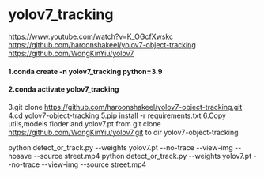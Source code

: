 # yolov7_tracking

https://www.youtube.com/watch?v=K_OGcfXwskc
https://github.com/haroonshakeel/yolov7-object-tracking
https://github.com/WongKinYiu/yolov7


#### 1.conda create -n yolov7_tracking python=3.9
#### 2.conda activate yolov7_tracking
3.git clone https://github.com/haroonshakeel/yolov7-object-tracking.git
4.cd yolov7-object-tracking
5.pip install -r requirements.txt
6.Copy utils,models floder and yolov7.pt from git clone https://github.com/WongKinYiu/yolov7.git to dir yolov7-object-tracking

python detect_or_track.py --weights yolov7.pt --no-trace --view-img --nosave --source street.mp4
python detect_or_track.py --weights yolov7.pt --no-trace --view-img  --source street.mp4

